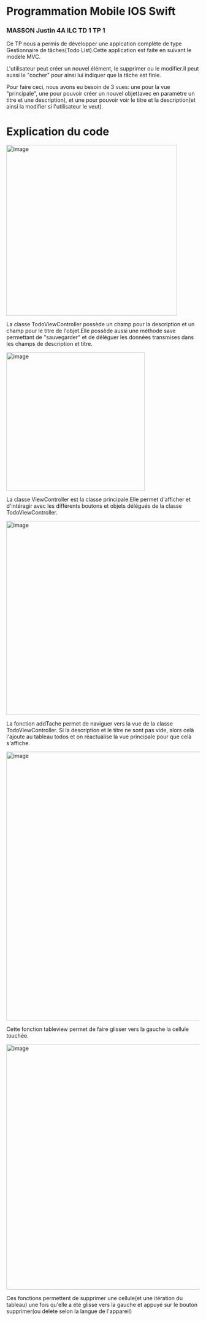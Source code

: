 # Programmation Mobile IOS Swift
### MASSON Justin 4A ILC TD 1 TP 1


Ce TP nous a permis de développer une applcation complète de type Gestionnaire de tâches(Todo List).Cette application est faite en suivant le modèle MVC.

L'utilisateur peut créer un nouvel élément, le supprimer ou le modifier.Il peut aussi le "cocher" pour ainsi lui indiquer que la tâche est finie.

Pour faire ceci, nous avons eu besoin de 3 vues: une pour la vue "principale", une pour pouvoir créer un nouvel objet(avec en paramètre un titre et une description), et une pour pouvoir voir le titre et la description(et ainsi la modifier si l'utilisateur le veut).

# Explication du code

<img width="445" alt="image" src="https://user-images.githubusercontent.com/65290829/212012624-0423a353-e7b0-49d1-9e13-54a3079f16f6.png">

La classe TodoViewController possède un champ pour la description et un champ pour le titre de l'objet.Elle possède aussi une méthode save permettant de "sauvegarder" et de déléguer les données transmises dans les champs de description et titre.

<img width="361" alt="image" src="https://user-images.githubusercontent.com/65290829/212014779-363e27f5-0812-4dbb-83e8-1eaf9e90f72f.png">

La classe ViewController est la classe principale.Elle permet d'afficher et d'intéragir avec les différents boutons et objets délégués de la classe TodoViewController.

<img width="506" alt="image" src="https://user-images.githubusercontent.com/65290829/212015372-b9071c0d-7543-47b9-8ca3-35cebf2b0bae.png">

La fonction addTache permet de naviguer vers la vue de la classe TodoViewController. Si la description et le titre ne sont pas vide, alors celà l'ajoute au tableau todos et on réactualise la vue principale pour que celà s'affiche.

<img width="701" alt="image" src="https://user-images.githubusercontent.com/65290829/212018819-c393dbd2-3304-49bb-bc4c-a12a588303b9.png">

Cette fonction tableview permet de faire glisser vers la gauche la cellule touchée.

<img width="640" alt="image" src="https://user-images.githubusercontent.com/65290829/212021049-53e20b52-1a87-4025-bb39-d51838eff5ff.png">

Ces fonctions permettent de supprimer une cellule(et une itération du tableau) une fois qu'elle a été glissé vers la gauche et appuyé sur le bouton supprimer(ou delete selon la langue de l'appareil)
